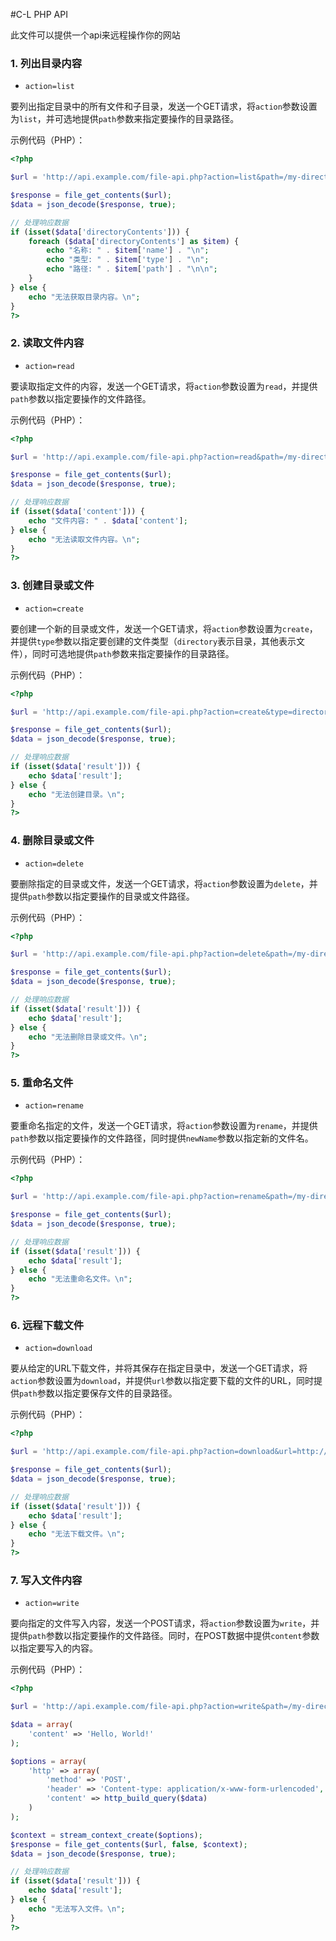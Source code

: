 #C-L PHP API

此文件可以提供一个api来远程操作你的网站


### 1. 列出目录内容

- `action=list`

要列出指定目录中的所有文件和子目录，发送一个GET请求，将`action`参数设置为`list`，并可选地提供`path`参数来指定要操作的目录路径。

示例代码（PHP）：
```php
<?php

$url = 'http://api.example.com/file-api.php?action=list&path=/my-directory';

$response = file_get_contents($url);
$data = json_decode($response, true);

// 处理响应数据
if (isset($data['directoryContents'])) {
    foreach ($data['directoryContents'] as $item) {
        echo "名称: " . $item['name'] . "\n";
        echo "类型: " . $item['type'] . "\n";
        echo "路径: " . $item['path'] . "\n\n";
    }
} else {
    echo "无法获取目录内容。\n";
}
?>
```

### 2. 读取文件内容

- `action=read`

要读取指定文件的内容，发送一个GET请求，将`action`参数设置为`read`，并提供`path`参数以指定要操作的文件路径。

示例代码（PHP）：
```php
<?php

$url = 'http://api.example.com/file-api.php?action=read&path=/my-directory/file1.txt';

$response = file_get_contents($url);
$data = json_decode($response, true);

// 处理响应数据
if (isset($data['content'])) {
    echo "文件内容: " . $data['content'];
} else {
    echo "无法读取文件内容。\n";
}
?>
```

### 3. 创建目录或文件

- `action=create`

要创建一个新的目录或文件，发送一个GET请求，将`action`参数设置为`create`，并提供`type`参数以指定要创建的文件类型（`directory`表示目录，其他表示文件），同时可选地提供`path`参数来指定要操作的目录路径。

示例代码（PHP）：
```php
<?php

$url = 'http://api.example.com/file-api.php?action=create&type=directory&path=/my-directory/new-folder';

$response = file_get_contents($url);
$data = json_decode($response, true);

// 处理响应数据
if (isset($data['result'])) {
    echo $data['result'];
} else {
    echo "无法创建目录。\n";
}
?>
```

### 4. 删除目录或文件

- `action=delete`

要删除指定的目录或文件，发送一个GET请求，将`action`参数设置为`delete`，并提供`path`参数以指定要操作的目录或文件路径。

示例代码（PHP）：
```php
<?php

$url = 'http://api.example.com/file-api.php?action=delete&path=/my-directory/file1.txt';

$response = file_get_contents($url);
$data = json_decode($response, true);

// 处理响应数据
if (isset($data['result'])) {
    echo $data['result'];
} else {
    echo "无法删除目录或文件。\n";
}
?>
```

### 5. 重命名文件

- `action=rename`

要重命名指定的文件，发送一个GET请求，将`action`参数设置为`rename`，并提供`path`参数以指定要操作的文件路径，同时提供`newName`参数以指定新的文件名。

示例代码（PHP）：
```php
<?php

$url = 'http://api.example.com/file-api.php?action=rename&path=/my-directory/file1.txt&newName=new-name.txt';

$response = file_get_contents($url);
$data = json_decode($response, true);

// 处理响应数据
if (isset($data['result'])) {
    echo $data['result'];
} else {
    echo "无法重命名文件。\n";
}
?>
```

### 6. 远程下载文件

- `action=download`

要从给定的URL下载文件，并将其保存在指定目录中，发送一个GET请求，将`action`参数设置为`download`，并提供`url`参数以指定要下载的文件的URL，同时提供`path`参数以指定要保存文件的目录路径。

示例代码（PHP）：
```php
<?php

$url = 'http://api.example.com/file-api.php?action=download&url=http://example.com/file.pdf&path=/my-directory';

$response = file_get_contents($url);
$data = json_decode($response, true);

// 处理响应数据
if (isset($data['result'])) {
    echo $data['result'];
} else {
    echo "无法下载文件。\n";
}
?>
```

### 7. 写入文件内容

- `action=write`

要向指定的文件写入内容，发送一个POST请求，将`action`参数设置为`write`，并提供`path`参数以指定要操作的文件路径。同时，在POST数据中提供`content`参数以指定要写入的内容。

示例代码（PHP）：
```php
<?php

$url = 'http://api.example.com/file-api.php?action=write&path=/my-directory/file1.txt';

$data = array(
    'content' => 'Hello, World!'
);

$options = array(
    'http' => array(
        'method' => 'POST',
        'header' => 'Content-type: application/x-www-form-urlencoded',
        'content' => http_build_query($data)
    )
);

$context = stream_context_create($options);
$response = file_get_contents($url, false, $context);
$data = json_decode($response, true);

// 处理响应数据
if (isset($data['result'])) {
    echo $data['result'];
} else {
    echo "无法写入文件。\n";
}
?>
```
